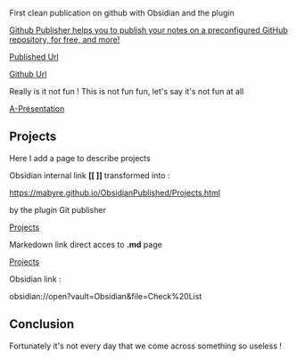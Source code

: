 First clean publication on github with Obsidian and the plugin 

[Github Publisher helps you to publish your notes on a preconfigured GitHub repository, for free, and more!](https://github.com/ObsidianPublisher/obsidian-github-publisher)

[Published Url](https://mabyre.github.io/ObsidianPublished/)

[Github Url](https://github.com/mabyre/ObsidianPublished)

Really is it not fun ! This is not fun fun, let's say it's not fun at all

[A-Présentation](https://mabyre.github.io/ObsidianPublished/A-Présentation)
## Projects

Here I add a page to describe projects

Obsidian internal link **\[\[ ]]** transformed into :

https://mabyre.github.io/ObsidianPublished/Projects.html

by the plugin Git publisher

[Projects](Projects.md)

Markedown link direct acces to **.md** page

[Projects](https://mabyre.github.io/ObsidianPublished/Projects)

Obsidian link :

obsidian://open?vault=Obsidian&file=Check%20List

## Conclusion

Fortunately it's not every day that we come across something so useless !




